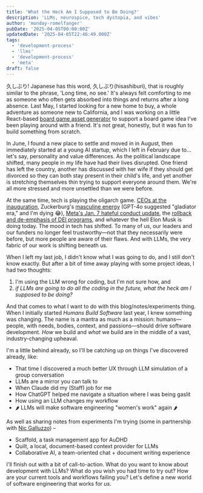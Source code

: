 ```yaml
---
title: 'What the Heck Am I Supposed to Be Doing?'
description: 'LLMs, neurospice, tech dystopia, and vibes'
author: 'monday-romelfanger'
pubDate: '2025-04-05T00:00:00Z'
updatedDate: '2025-04-05T22:46:49.000Z'
tags:
  - 'development-process'
  - 'llms'
  - 'development-process'
  - 'meta'
draft: false
---
```


久しぶり! Japanese has this word, 久しぶり(hisashiburi), that is roughly similar to the phrase, 'Long time, no see.' It's always felt comforting to me as someone who often gets absorbed into things and returns after a long absence. Last May, I started looking for a new home to buy, a whole adventure as someone new to California, and I was working on a little React-based [board game asset generator](https://github.com/monday-sun/board-game-asset-pipeline) to support a board game idea I've been playing around with a friend. It's not great, honestly, but it was fun to build something from scratch.

In June, I found a new place to settle and moved in in August, then immediately started at a young AI startup, which I left in February due to… let's say, personality and value differences. As the political landscape shifted, many people in my life have had their lives disrupted. One friend has left the country, another has discussed with her wife if they should get divorced so they can both stay present in their child's life, and yet another is stretching themselves thin trying to support everyone around them. We're all more stressed and more unsettled than we were before.

At the same time, tech is playing the oligarch game. [CEOs at the inauguration](https://apnews.com/article/trump-inauguration-tech-billionaires-zuckerberg-musk-wealth-0896bfc3f50d941d62cebc3074267ecd), Zuckerburg's [masculine energy](https://www.youtube.com/watch?v=MAw9Tpi4B_U) (GPT-4o suggested "gladiator era," and I'm dying 😂), [Meta's Jan. 7 hateful conduct update](https://transparency.meta.com/policies/community-standards/hateful-conduct/), the [rollback and de-emphasis of DEI programs](https://www.forbes.com/sites/conormurray/2025/04/02/european-countries-push-back-against-trumps-anti-dei-crusade-here-are-all-the-companies-rolling-back-dei-programs/), and whatever the hell Elon Musk is doing today. The mood in tech has shifted. To many of us, our leaders and our funders no longer feel trustworthy—not that they necessarily were before, but more people are aware of their flaws. And with LLMs, the very fabric of our work is shifting beneath us.

When I left my last job, I didn't know what I was going to do, and I still don't know exactly. But after a bit of time away playing with some project ideas, I had two thoughts:

1. I'm using the LLM wrong for coding, but I'm not sure how, and
2. _if LLMs are going to do all the coding in the future, what the heck am I supposed to be doing?_

And that comes to what I want to do with this blog/notes/experiments thing. When I initially started _Humans Build Software_ last year, I knew something was changing. The name is a mantra as much as a mission: humans—people, with needs, bodies, context, and passions—should drive software development. _How_ we build and _what_ we build are in the middle of a vast, industry-changing upheaval.

I'm a little behind already, so I'll be catching up on things I've discovered already, like:

- That time I discovered a much better UX through LLM simulation of a group conversation
- LLMs are a mirror you can talk to
- When Claude did my (Staff) job for me
- How ChatGPT helped me navigate a situation where I was being gaslit
- How using an LLM changes my workflow
- 🌶️ LLMs will make software engineering "women's work" again 🌶️

As well as sharing notes from experiments I'm trying (some in partnership with [Nic Galluzzo](https://www.linkedin.com/in/galluzzo/)) –

- Scaffold, a task management app for AuDHD
- Quilt, a local, document-based context provider for LLMs
- Collaborative AI, a team-oriented chat + document writing experience

I'll finish out with a bit of call-to-action. What do you want to know about development with LLMs? What do you wish you had time to try out? How are your current tools and workflows failing you? Let's define a new world of software engineering that works for _us_.

